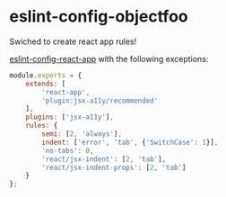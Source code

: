 # eslint-config-objectfoo

Swiched to create react app rules!

[eslint-config-react-app](https://www.npmjs.com/package/eslint-config-react-app) with the following exceptions:

```javascript
module.exports = {
	extends: [
		'react-app',
		'plugin:jsx-a11y/recommended'
	],
	plugins: ['jsx-a11y'],
	rules: {
		semi: [2, 'always'],
		indent: ['error', 'tab', {'SwitchCase': 1}],
		'no-tabs': 0,
		'react/jsx-indent': [2, 'tab'],
		'react/jsx-indent-props': [2, 'tab']
	}
};
```
